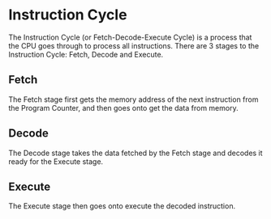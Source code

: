 Instruction Cycle
=================

The Instruction Cycle (or Fetch-Decode-Execute Cycle) is a process that the CPU goes through to process all instructions.
There are 3 stages to the Instruction Cycle: Fetch, Decode and Execute.

## Fetch

The Fetch stage first gets the memory address of the next instruction from the Program Counter, and then goes onto get the
data from memory.

## Decode

The Decode stage takes the data fetched by the Fetch stage and decodes it ready for the Execute stage.

## Execute

The Execute stage then goes onto execute the decoded instruction.
